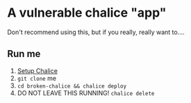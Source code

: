 # A vulnerable chalice "app"

Don't recommend using this, but if you really, really want to....

## Run me

1. [Setup Chalice](https://github.com/aws/chalice)
2. `git clone` me
3. `cd broken-chalice && chalice deploy`
4. DO NOT LEAVE THIS RUNNING! `chalice delete`